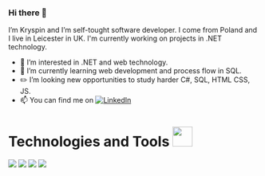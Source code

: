 ### Hi there 👋




I’m Kryspin and I’m self-tought software developer. I come from Poland and I live in Leicester in UK. I'm currently working on projects in .NET technology.
- 👀 I’m interested in .NET and web technology.
- 🌱 I’m currently learning web development and process flow in SQL.
- ✏️ I’m looking new opportunities to study harder C#, SQL, HTML CSS, JS.
- 📫 You can find me on    [![LinkedIn][1.2]][1] 





# Technologies and Tools <img src="https://emojipedia-us.s3.dualstack.us-west-1.amazonaws.com/thumbs/120/microsoft/209/desktop-computer_1f5a5.png" width="40px">
![](https://img.shields.io/badge/OS-Windows-informational?style=flat&logo=data:image/svg%2bxml;base64,<BASE64_DATA>)
![](https://img.shields.io/badge/Editor-VisualStudio-informational?style=flat&logo=data:image/svg%2bxml;base64,<BASE64_DATA>)
![](https://img.shields.io/badge/Code-ASP.NET-informational?style=flat&logo=data:image/svg%2bxml;base64,<BASE64_DATA>)
![](https://img.shields.io/badge/Tools-MSSQL-informational?style=flat&logo=data:image/svg%2bxml;base64,<BASE64_DATA>)

<!-- Icons -->

[1.2]: https://icons.iconarchive.com/icons/danleech/simple/16/linkedin-icon.png
[2.2]: https://simpleicons.org/icons/windows.svg


<!-- Links to your social media accounts -->

[1]: https://www.linkedin.com/in/kryspin-trawnik-5143b897/?locale=en_US
